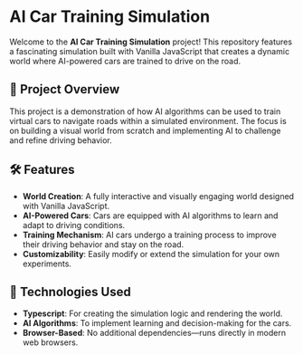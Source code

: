 # AI Car Training Simulation

Welcome to the **AI Car Training Simulation** project! This repository features a fascinating simulation built with Vanilla JavaScript that creates a dynamic world where AI-powered cars are trained to drive on the road.

## 🚗 Project Overview

This project is a demonstration of how AI algorithms can be used to train virtual cars to navigate roads within a simulated environment. The focus is on building a visual world from scratch and implementing AI to challenge and refine driving behavior.

## 🛠️ Features

- **World Creation**: A fully interactive and visually engaging world designed with Vanilla JavaScript.
- **AI-Powered Cars**: Cars are equipped with AI algorithms to learn and adapt to driving conditions.
- **Training Mechanism**: AI cars undergo a training process to improve their driving behavior and stay on the road.
- **Customizability**: Easily modify or extend the simulation for your own experiments.

## 🌟 Technologies Used

- **Typescript**: For creating the simulation logic and rendering the world.
- **AI Algorithms**: To implement learning and decision-making for the cars.
- **Browser-Based**: No additional dependencies—runs directly in modern web browsers.
